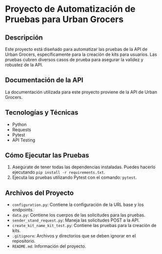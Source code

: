 # Proyecto de Automatización de Pruebas para Urban Grocers

## Descripción
Este proyecto está diseñado para automatizar las pruebas de la API de Urban Grocers, específicamente para la creación de kits para usuarios. Las pruebas cubren diversos casos de prueba para asegurar la validez y robustez de la API.

## Documentación de la API
La documentación utilizada para este proyecto proviene de la API de Urban Grocers.

## Tecnologías y Técnicas
- Python
- Requests
- Pytest
- API Testing

## Cómo Ejecutar las Pruebas
1. Asegúrate de tener todas las dependencias instaladas. Puedes hacerlo ejecutando `pip install -r requirements.txt`.
2. Ejecuta las pruebas utilizando Pytest con el comando: `pytest`.

## Archivos del Proyecto
- `configuration.py`: Contiene la configuración de la URL base y los endpoints.
- `data.py`: Contiene los cuerpos de las solicitudes para las pruebas.
- `sender_stand_request.py`: Maneja las solicitudes POST a la API.
- `create_kit_name_kit_test.py`: Contiene las pruebas para la creación de kits.
- `.gitignore`: Archivos y directorios que se deben ignorar en el repositorio.
- `README.md`: Información del proyecto.
